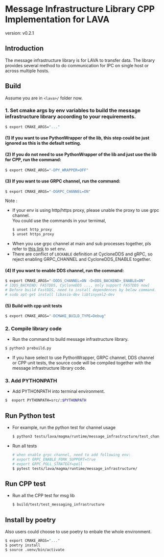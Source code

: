 # Message Infrastructure Library CPP Implementation for LAVA
version: v0.2.1
## Introduction
The message infrastructure library is for LAVA to transfer data. The library provides several method to do communication for IPC on single host or across multiple hosts.

## Build
Assume you are in `<lava>/` folder now.
### 1. Set cmake args by env variables to build the message infrastructure library according to your requirements.
```bash
$ export CMAKE_ARGS="..."
```
#### (1) If you want to use PythonWrapper of the lib, this step could be just ignored as this is the default setting.
#### (2) If you do not need to use PythonWrapper of the lib and just use the lib for CPP, run the command:
```bash
$ export CMAKE_ARGS="-DPY_WRAPPER=OFF"
```
#### (3) If you want to use GRPC channel, run the command:

```bash
$ export CMAKE_ARGS="-DGRPC_CHANNEL=ON"
```

Note :
- If your env is using http/https proxy, please unable the proxy to use grpc channel.<br>
You could use the commands in your ternimal,
  ```bash
  $ unset http_proxy
  $ unset https_proxy
  ```
- When you use grpc channel at main and sub processes together, pls refer to [this link](https://github.com/grpc/grpc/blob/master/doc/fork_support.md) to set env.
- There are conflict of `LOCKABLE` definition at CycloneDDS and gRPC, so reject enabling GRPC_CHANNEL and CycloneDDS_ENABLE together.

#### (4) If you want to enable DDS channel, run the command:
```bash
$ export CMAKE_ARGS="-DDDS_CHANNEL=ON -D<DDS_BACKEND>_ENABLE=ON"
# [DDS_BACKEND: FASTDDS, CycloneDDS ..., only support FASTDDS now]
# Before build FastDDS, need to install dependences by below command.
# sudo apt-get install libasio-dev libtinyxml2-dev
``` 

#### (5) Build with cpp unit tests

```bash
$ export CMAKE_ARGS="-DCMAKE_BUILD_TYPE=Debug"
```

### 2. Compile library code
- Run the command to build message infrastructure library.
```bash
$ python3 prebuild.py
```
- If you have select to use PythonWrapper, GRPC channel, DDS channel or CPP unit tests, the source code will be compiled together with the message infrastructure library code.
### 3. Add PYTHONPATH
- Add PYTHONPATH into terminal environment.
```bash
$  export PYTHONPATH=src/:$PYTHONPATH
```
## Run Python test
- For example, run the python test for channel usage
  ```bash
  $ python3 tests/lava/magma/runtime/message_infrastructure/test_channel.py
  ```
- Run all tests
  ```bash
  # when enable grpc channel, need to add following env:
  # export GRPC_ENABLE_FORK_SUPPORT=true
  # export GRPC_POLL_STRATEGY=poll
  $ pytest tests/lava/magma/runtime/message_infrastructure/
  ```

## Run CPP test
- Run all the CPP test for msg lib
  ```bash
  $ build/test/test_messaging_infrastructure
  ```

## Install by poetry
Also users could choose to use poetry to enbale the whole environment.
```bash
$ export CMAKE_ARGS="..."
$ poetry install
$ source .venv/bin/activate
```
